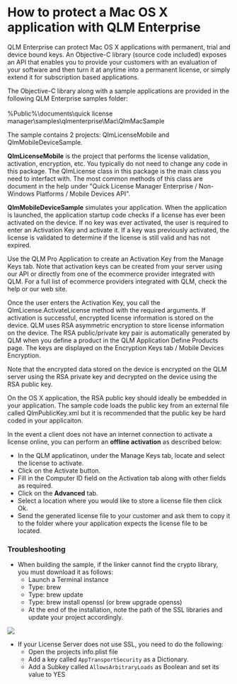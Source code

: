 # How to protect a Mac OS X application with QLM Enterprise

QLM Enterprise can protect Mac OS X applications with permanent, trial and device bound keys. An Objective-C library (source code included) exposes an API that enables you to provide your customers with an evaluation of your software and then turn it at anytime into a permanent license, or simply extend it for subscription based applications.

The Objective-C library along with a sample applications are provided in the following QLM Enterprise samples folder:\
\
&#x20;       %Public%\documents\quick license manager\samples\qlmenterprise\Mac\QlmMacSample

The sample contains 2 projects: QlmLicenseMobile and QlmMobileDeviceSample.

**QlmLicenseMobile** is the project that performs the license validation, activation, encryption, etc. You typically do not need to change any code in this package. The QlmLicense class in this package is the main class you need to interfact with. The most common methods of this class are document in the help under "Quick License Manager Enterprise / Non-Windows Platforms / Mobile Devices API".

**QlmMobileDeviceSample** simulates your application. When the application is launched, the application startup code checks if a license has ever been activated on the device. If no key was ever activated, the user is required to enter an Activation Key and activate it. If a key was previously activated, the license is validated to determine if the license is still valid and has not expired.

Use the QLM Pro Application to create an Activation Key from the Manage Keys tab. Note that activation keys can be created from your server using our API or directly from one of the ecommerce provider integrated with QLM. For a full list of ecommerce providers integrated with QLM, check the help or our web site.

Once the user enters the Activation Key, you call the QlmLicense.ActivateLicense method with the required arguments. If activation is successful, encrypted license information is stored on the device. QLM uses RSA asymmetric encryption to store license information on the device. The RSA public/private key pair is automatically generated by QLM when you define a product in the QLM Application Define Products page. The keys are displayed on the Encryption Keys tab / Mobile Devices Encryption.

Note that the encrypted data stored on the device is encrypted on the QLM server using the RSA private key and decrypted on the device using the RSA public key.

On the OS X application, the RSA public key should ideally be embedded in your application. The sample code loads the public key from an external file called QlmPublicKey.xml but it is recommended that the public key be hard coded in your applicaiton.

In the event a client does not have an internet connection to activate a license online, you can perform an **offline activation** as described below:

* In the QLM applicatinon, under the Manage Keys tab, locate and select the license to activate.
* Click on the Activate button.
* Fill in the Computer ID field on the Activation tab along with other fields as required.
* Click on the **Advanced** tab.
* Select a location where you would like to store a license file then click Ok.
* Send the generated license file to your customer and ask them to copy it to the folder where your application expects the license file to be located.

&#x20;

### Troubleshooting

* When building the sample, if the linker cannot find the crypto library, you must download it as follows:
  * Launch a Terminal instance
  * Type: brew
  * Type: brew update
  * Type: brew install openssl (or brew upgrade openss)
  * At the end of the installation, note the path of the SSL libraries and update your project accordingly.

![](https://support.soraco.co/hc/article\_attachments/360023957252/mceclip0.png)

* If your License Server does not use SSL, you need to do the following:
  * Open the projects info.plist file
  * Add a key called `AppTransportSecurity` as a Dictionary.
  * Add a Subkey called `AllowsArbitraryLoads` as Boolean and set its value to YES
